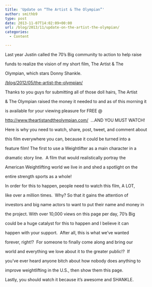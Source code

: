 ```yaml
---
title: 'Update on “The Artist & The Olympian”'
author: smithb9
type: post
date: 2013-11-07T14:02:09+00:00
url: /blog/2013/11/update-on-the-artist-the-olympian/
categories:
  - Content

---
```

Last year Justin called the 70&#8217;s Big community to action to help raise
  
funds to realize the vision of my short film, The Artist & The
  
Olympian, which stars Donny Shankle.
  
<a href="/blog/2012/05/the-artist-the-olympian/" target="_blank">/blog/2012/05/the-artist-the-olympian/</a>

Thanks to you guys for submitting all of those doll hairs, The Artist
  
& The Olympian raised the money it needed to and as of this morning it
  
is available for your viewing pleasure for FREE @
  
<a href="http://www.theartistandtheolympian.com/" target="_blank">http://www.theartistandtheolympian.com/</a>  &#8230;AND YOU MUST WATCH!

Here is why you need to watch, share, post, tweet, and comment about
  
this film everywhere you can, because it could be turned into a
  
feature film! The first to use a Weightlifter as a main character in a
  
dramatic story line.  A film that would realistically portray the
  
American Weightlifting world we live in and shed a spotlight on the
  
entire strength sports as a whole!

In order for this to happen, people need to watch this film, A LOT,
  
like over a million times.  Why? So that it gains the attention of
  
investors and big name actors to want to put their name and money in
  
the project. With over 10,000 views on this page per day, 70&#8217;s Big
  
could be a huge catalyst for this to happen and I believe it can
  
happen with your support.  After all, this is what we&#8217;ve wanted
  
forever, right!?  For someone to finally come along and bring our
  
world and everything we love about it to the greater public!?  If
  
you’ve ever heard anyone bitch about how nobody does anything to
  
improve weightlifting in the U.S., then show them this page.

Lastly, you should watch it because it&#8217;s awesome and SHANKLE.